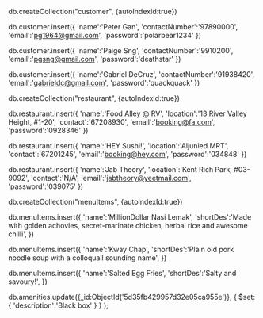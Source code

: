 <!-- Create user collection -->
db.createCollection("customer", {autoIndexId:true})

db.customer.insert({
	'name':'Peter Gan',
	'contactNumber':'97890000',
    'email':'pg1964@gmail.com',
    'password':'polarbear1234'
})

db.customer.insert({
	'name':'Paige Sng',
	'contactNumber':'9910200',
    'email':'pgsng@gmail.com',
    'password':'deathstar'
})

db.customer.insert({
	'name':'Gabriel DeCruz',
	'contactNumber':'91938420',
    'email':'gabrieldc@gmail.com',
    'password':'quackquack'
})


<!-- Restaurants created -->
db.createCollection("restaurant", {autoIndexId:true})

db.restaurant.insert({
	'name':'Food Alley @ RV',
	'location':'13 River Valley Height, #1-20',
    'contact':'67208930',
    'email':'booking@fa.com',
    'password':'0928346'
})

db.restaurant.insert({
	'name':'HEY Sushi!',
	'location':'Aljunied MRT',
    'contact':'67201245',
    'email':'booking@hey.com',
    'password':'034848'
})

db.restaurant.insert({
	'name':'Jab Theory',
	'location':'Kent Rich Park, #03-9092',
    'contact':'N/A',
    'email':'jabtheory@yeetmail.com',
    'password':'039075'
})

<!-- Menu Items created -->
db.createCollection("menuItems", {autoIndexId:true})

db.menuItems.insert({
	'name':'MillionDollar Nasi Lemak',
	'shortDes':'Made with golden achovies, secret-marinate chicken, herbal rice and awesome chilli',
})

db.menuItems.insert({
	'name':'Kway Chap',
	'shortDes':'Plain old pork noodle soup with a colloquail sounding name',
})

db.menuItems.insert({
	'name':'Salted Egg Fries',
	'shortDes':'Salty and savoury!',
})

<!-- amend the db to accomodate menu items -->

db.amenities.update({_id:ObjectId('5d35fb429957d32e05ca955e')}, {
 $set: {
  'description':'Black box'
 }
 }
);


